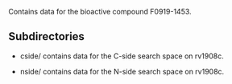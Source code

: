 Contains data for the bioactive compound F0919-1453.

## Subdirectories

- cside/ contains data for the C-side search space on rv1908c.

- nside/ contains data for the N-side search space on rv1908c.

